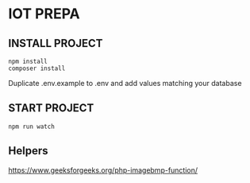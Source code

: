 # IOT PREPA

## INSTALL PROJECT

```
npm install
composer install
```

Duplicate .env.example to .env and add values matching your database

## START PROJECT

```
npm run watch
```

## Helpers

https://www.geeksforgeeks.org/php-imagebmp-function/